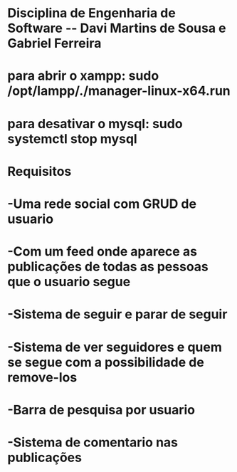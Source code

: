 # Disciplina de Engenharia de Software -- Davi Martins de Sousa e Gabriel Ferreira
# para abrir o xampp: sudo /opt/lampp/./manager-linux-x64.run
# para desativar o mysql: sudo systemctl stop mysql

# Requisitos
#   -Uma rede social com GRUD de usuario
#   -Com um feed onde aparece as publicações de todas as pessoas que o usuario segue
#   -Sistema de seguir e parar de seguir
#   -Sistema de ver seguidores e quem se segue com a possibilidade de remove-los
#   -Barra de pesquisa por usuario
#   -Sistema de comentario nas publicações
